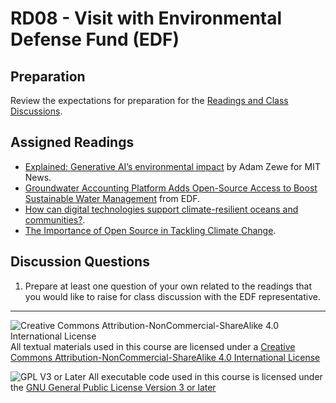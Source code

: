 # RD08 - Visit with Environmental Defense Fund (EDF)

## Preparation

Review the expectations for preparation for the [Readings and Class Discussions](./RD-ReadingsAndDiscussion.md).

## Assigned Readings

- [Explained: Generative AI’s environmental impact](https://news.mit.edu/2025/explained-generative-ai-environmental-impact-0117) by Adam Zewe for MIT News.
- [Groundwater Accounting Platform Adds Open-Source Access to Boost Sustainable Water Management](https://www.edf.org/media/groundwater-accounting-platform-adds-open-source-access-boost-sustainable-water-management) from EDF.
- [How can digital technologies support climate-resilient oceans and communities?](https://www.edf.org/sustainable-fishing/technology-solutions).
- [The Importance of Open Source in Tackling Climate Change](https://www.climatiq.io/blog/open-source-tackling-climate-change).

## Discussion Questions

1. Prepare at least one question of your own related to the readings that you would like to raise for class discussion with the EDF representative.

---

![Creative Commons Attribution-NonCommercial-ShareAlike 4.0 International License](https://i.creativecommons.org/l/by-nc-sa/4.0/88x31.png "Creative Commons Attribution-NonCommercial-ShareAlike 4.0 International License") All textual materials used in this course are licensed under a [Creative Commons Attribution-NonCommercial-ShareAlike 4.0 International License](http://creativecommons.org/licenses/by-nc-sa/4.0/)

![GPL V3 or Later](https://www.gnu.org/graphics/gplv3-or-later-sm.png "GPL V3 or later") All executable code used in this course is licensed under the [GNU General Public License Version 3 or later](https://www.gnu.org/licenses/gpl.txt)

